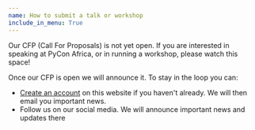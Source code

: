 ```yaml
---
name: How to submit a talk or workshop
include_in_menu: True
---
```


Our CFP (Call For Proposals) is not yet open. If you are interested in speaking at PyCon Africa, or in running a workshop, please watch this space!

Once our CFP is open we will announce it. To stay in the loop you can:

- [Create an account](/accounts/login/) on this website if you haven't already. We will then email you important news.
- Follow us on our social media. We will announce important news and updates there